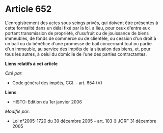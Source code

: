 # Article 652

L'enregistrement des actes sous seings privés, qui doivent être présentés à cette formalité dans un délai fixé par la loi, a
lieu, pour ceux d'entre eux portant transmission de propriété, d'usufruit ou de jouissance de biens immeubles, de fonds de
commerce ou de clientèle, ou cession d'un droit à un bail ou du bénéfice d'une promesse de bail concernant tout ou partie
d'un immeuble, au service des impôts de la situation des biens, et, pour tous les autres, à celui du domicile de l'une des
parties contractantes.

**Liens relatifs à cet article**

_Cité par_:

  - Code général des impôts, CGI. - art. 654 (V)

**Liens**:

  - HISTO: Edition du 1er janvier 2006

_Modifié par_:

  - Loi n°2005-1720 du 30 décembre 2005 - art. 103 () JORF 31 décembre 2005
